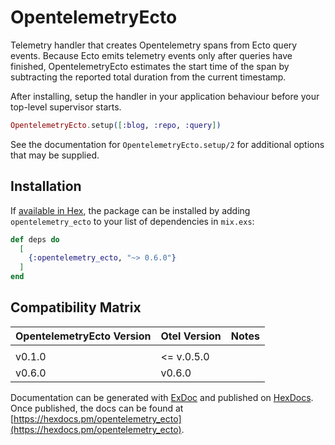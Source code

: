 # OpentelemetryEcto

Telemetry handler that creates Opentelemetry spans from Ecto query events. Because
Ecto emits telemetry events only after queries have finished, OpentelemetryEcto
estimates the start time of the span by subtracting the reported total duration
from the current timestamp.

After installing, setup the handler in your application behaviour before your
top-level supervisor starts.

```elixir
OpentelemetryEcto.setup([:blog, :repo, :query])
```

See the documentation for `OpentelemetryEcto.setup/2` for additional options that
may be supplied.

## Installation

If [available in Hex](https://hex.pm/docs/publish), the package can be installed
by adding `opentelemetry_ecto` to your list of dependencies in `mix.exs`:

```elixir
def deps do
  [
    {:opentelemetry_ecto, "~> 0.6.0"}
  ]
end
```

## Compatibility Matrix

| OpentelemetryEcto Version | Otel Version | Notes |
| :------------------------ | :----------- | :---- |
|                           |              |       |
| v0.1.0                    | <= v.0.5.0   |       |
| v0.6.0                    | v0.6.0       |       |

Documentation can be generated with [ExDoc](https://github.com/elixir-lang/ex_doc)
and published on [HexDocs](https://hexdocs.pm). Once published, the docs can
be found at [https://hexdocs.pm/opentelemetry_ecto](https://hexdocs.pm/opentelemetry_ecto).

